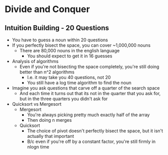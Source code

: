 # Divide and Conquer 
## Intuition Building - 20 Questions
- You have to guess a noun within 20 questions
- If you perfectly bisect the space, you can cover ~1,000,000 nouns
    - There are 80,000 nouns in the english language
        - You should expect to get it in 16 guesses
- Analysis of algorithms
    - Even if you're not bisecting the space completely, you're still doing better than n^2 algorithms
        - I.e. it may take you 40 questions, not 20
        - You still have a log time algorithm to find the noun
- Imagine you ask questions that carve off a quarter of the search space
    - And each time it turns out that its not in the quarter that you ask for, but in the three quarters you didn't ask for
- Quicksort vs Mergesort
    - Mergesort
        - You're always picking pretty much exactly half of the array
        - Then doing n merges 
    - Quicksort
        - The choice of pivot doesn't perfectly bisect the space, but it isn't actually that important
        - B/c even if you're off by a constant factor, you're still firmly in nlogn time
